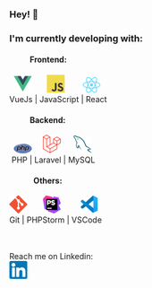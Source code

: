 ### Hey! 👋
### I'm currently developing with:
#### &nbsp;&nbsp;&nbsp;&nbsp;&nbsp;&nbsp;&nbsp;&nbsp;&nbsp;&nbsp; Frontend:
&nbsp; ![VueJs](assets/vuejs.png) &nbsp;&nbsp;&nbsp;&nbsp;&nbsp; ![JavaScript](assets/javascript.png) &nbsp;&nbsp;&nbsp;&nbsp;&nbsp;&nbsp; ![React](assets/react.png)
<br>
<a>VueJs  |  JavaScript  |  React</a>

#### &nbsp;&nbsp;&nbsp;&nbsp;&nbsp;&nbsp;&nbsp;&nbsp;&nbsp;&nbsp; Backend:
&nbsp;&nbsp;![PHP](assets/php.png) &nbsp;&nbsp;&nbsp; ![Laravel](assets/laravel.png) &nbsp;&nbsp;&nbsp;&nbsp; ![MySQL](assets/mysql.png)
<br>
<a>&nbsp;PHP  |  Laravel  |  MySQL</a>
  
#### &nbsp;&nbsp;&nbsp;&nbsp;&nbsp;&nbsp;&nbsp;&nbsp;&nbsp;&nbsp;&nbsp;&nbsp; Others:
![Git](assets/git.png) &nbsp;&nbsp;&nbsp;&nbsp;&nbsp; ![PHPStorm](assets/phpstorm.png) &nbsp;&nbsp;&nbsp;&nbsp;&nbsp;&nbsp;&nbsp; ![VSCode](assets/vscode.png) 
<br>
<a>Git  |  PHPStorm  | VSCode</a>

<br><br>
Reach me on Linkedin:
<br>
<a href="https://www.linkedin.com/in/gustavs-zubars/">![LinkedIn](assets/linkedin.png)</a>
